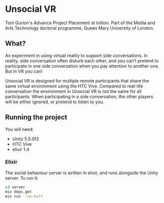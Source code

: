 Unsocial VR
===========

Tom Gurion's Advance Project Placement at Inition.
Part of the Media and Arts Technology doctoral programme, Queen Mary University of London.

## What?

An experiment in using virtual reality to support side conversations.
In reality, side conversation often disturb each other, and you can't pretend to participate in one side conversation when you pay attention to another one.
But in VR you can!

Unsocial VR is designed for multiple remote participants that share the same virtual environment using the HTC Vive.
Compared to real-life conversation the environment in Unsocial VR is not the same for all participants.
When participating in a side conversation, the other players will be either ignored, or pretend to listen to you.

## Running the project

You will need:

- Unity 5.5.0f3
- HTC Vive
- elixir 1.4

### Elixir

The social behaviour server is written in elixir, and runs alongside the Unity server.
To run it:

```bash
cd server
mix deps.get
mix run --no-halt
```
